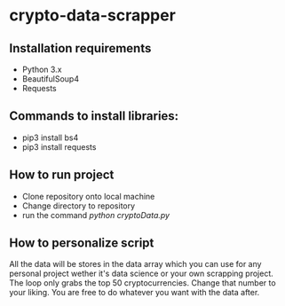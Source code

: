 # crypto-data-scrapper

## Installation requirements
* Python 3.x
* BeautifulSoup4
* Requests

## Commands to install libraries:
* pip3 install bs4
* pip3 install requests

## How to run project
* Clone repository onto local machine
* Change directory to repository
* run the command _python cryptoData.py_

## How to personalize script
All the data will be stores in the data array which you can use for any personal project wether it's data science or your own scrapping project.
The loop only grabs the top 50 cryptocurrencies. Change that number to your liking. You are free to do whatever you want with the data after.
